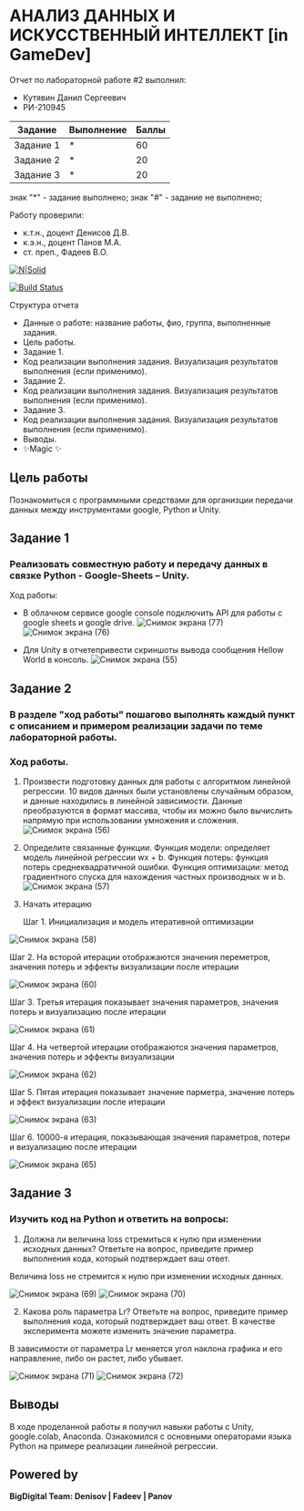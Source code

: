 # АНАЛИЗ ДАННЫХ И ИСКУССТВЕННЫЙ ИНТЕЛЛЕКТ [in GameDev]
Отчет по лабораторной работе #2 выполнил:
- Кутявин Данил Сергеевич
- РИ-210945

| Задание | Выполнение | Баллы |
| ------ | ------ | ------ |
| Задание 1 | * | 60 |
| Задание 2 | * | 20 |
| Задание 3 | * | 20 |

знак "*" - задание выполнено; знак "#" - задание не выполнено;

Работу проверили:
- к.т.н., доцент Денисов Д.В.
- к.э.н., доцент Панов М.А.
- ст. преп., Фадеев В.О.

[![N|Solid](https://cldup.com/dTxpPi9lDf.thumb.png)](https://nodesource.com/products/nsolid)

[![Build Status](https://travis-ci.org/joemccann/dillinger.svg?branch=master)](https://travis-ci.org/joemccann/dillinger)

Структура отчета

- Данные о работе: название работы, фио, группа, выполненные задания.
- Цель работы.
- Задание 1.
- Код реализации выполнения задания. Визуализация результатов выполнения (если применимо).
- Задание 2.
- Код реализации выполнения задания. Визуализация результатов выполнения (если применимо).
- Задание 3.
- Код реализации выполнения задания. Визуализация результатов выполнения (если применимо).
- Выводы.
- ✨Magic ✨

## Цель работы
Познакомиться с программными средствами для организции передачи данных между инструментами google, Python и Unity.

## Задание 1
### Реализовать совместную работу и передачу данных в связке Python - Google-Sheets – Unity. 
Ход работы:
- В облачном сервисе google console подключить API для работы с google sheets и google drive.
![Снимок экрана (77)](https://user-images.githubusercontent.com/103362515/195139567-bef0b2a6-693f-4952-bb05-a02f4255a246.png)
![Снимок экрана (76)](https://user-images.githubusercontent.com/103362515/195139613-799a3ded-ebb3-4b7d-8bff-fe1b0e4c52cb.png)

- Для Unity в отчетепривести скриншоты вывода сообщения Hellow World в консоль.
![Снимок экрана (55)](https://user-images.githubusercontent.com/103362515/192768743-66aaa671-5e34-4a6f-87fa-9461dedd55d3.png)


## Задание 2
### В разделе "ход работы" пошагово выполнять каждый пункт с описанием и примером реализации задачи по теме лабораторной работы.
### Ход работы.
1. Произвести подготовку данных для работы с алгоритмом линейной регрессии. 10 видов данных были установлены случайным образом, и данные находились в линейной зависимости. Данные преобразуются в формат массива, чтобы их можно было вычислить напрямую при использовании умножения и сложения.
![Снимок экрана (56)](https://user-images.githubusercontent.com/103362515/192774939-d9470644-1393-4ee0-9c66-cf1e437bbcc9.png)

2. Определите связанные функции. Функция модели: определяет модель линейной регрессии wx + b. Функция потерь: функция потерь среднеквадратичной ошибки. Функция оптимизации: метод градиентного спуска для нахождения частных производных w и b.
![Снимок экрана (57)](https://user-images.githubusercontent.com/103362515/192775742-253f912c-09db-4af9-90db-430255ec7bcb.png)
3. Начать итерацию
   
   Шаг 1. Инициализация и модель итеративной оптимизации
   
![Снимок экрана (58)](https://user-images.githubusercontent.com/103362515/192776031-f41404ff-71b8-4a44-980c-7147f45da746.png)

   Шаг 2. На всторой итерации отображаются значения переметров, значения потерь и эффекты визуализации после итерации
   
![Снимок экрана (60)](https://user-images.githubusercontent.com/103362515/192776311-ffffc2ad-c3bc-420b-a5b6-4c7f6ee7b2eb.png)

   Шаг 3. Третья итерация показывает значения параметров, значения потерь и визуализацию после итерации
   
![Снимок экрана (61)](https://user-images.githubusercontent.com/103362515/192776603-df3cea32-2fd1-4482-a95f-1589274e4463.png)

   Шаг 4. На четвертой итерации отображаются значения параметров, значения потерь и эффекты визуализации
   
![Снимок экрана (62)](https://user-images.githubusercontent.com/103362515/192776863-a63fb213-090e-41c4-9a77-08abadadc8c3.png)

   Шаг 5. Пятая итерация показывает значение парметра, значение потерь и эффект визуализации после итерации
   
![Снимок экрана (63)](https://user-images.githubusercontent.com/103362515/192777191-85bc6cf4-2c95-41fe-b991-5cd5e40cb5ab.png)

   Шаг 6. 10000-я итерация, показывающая значения параметров, потери и визуализацию после итерации
   
![Снимок экрана (65)](https://user-images.githubusercontent.com/103362515/192777408-bf08b59c-c3af-4499-b80b-362ac1acd85e.png)


## Задание 3
### Изучить код на Python и ответить на вопросы:

1. Должна ли величина loss стремиться к нулю при изменении исходных данных? Ответьте на вопрос, приведите пример выполнения кода, который подтверждает ваш ответ.

Величина loss не стремится к нулю при изменении исходных данных.

![Снимок экрана (69)](https://user-images.githubusercontent.com/103362515/192792518-711254f6-2a4b-4200-848b-ea652e663789.png)
![Снимок экрана (70)](https://user-images.githubusercontent.com/103362515/192792553-348fc5c3-239f-4ddf-a79e-3e9139583154.png)

2. Какова роль параметра Lr? Ответьте на вопрос, приведите пример выполнения кода, который подтверждает ваш ответ. В качестве эксперимента можете изменить значение параметра.

В зависимости от параметра Lr меняется угол наклона графика и его направление, либо он растет, либо убывает.

![Снимок экрана (71)](https://user-images.githubusercontent.com/103362515/192794183-a645cbbe-4d3d-42a8-840a-d94dfbcdc27c.png)
![Снимок экрана (72)](https://user-images.githubusercontent.com/103362515/192794212-80179a9b-1bfc-4bd8-9718-56d8ba6ad8ec.png)


## Выводы
В ходе проделанной работы я получил навыки работы с Unity, google.colab, Anaconda. Ознакомился с основными операторами языка Python на примере реализации линейной регрессии.

## Powered by

**BigDigital Team: Denisov | Fadeev | Panov**
